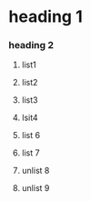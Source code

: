 # heading 1 

### heading 2 

1. list1
2. list2
3. list3

5. lsit4
6. list 6
7. list 7
8.  unlist 8
9. unlist 9
